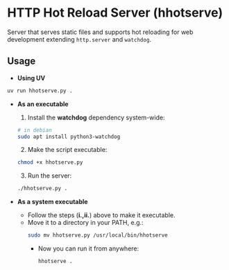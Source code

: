 # HTTP Hot Reload Server (**hhotserve**)

Server that serves static files and supports hot reloading for web development extending `http.server` and `watchdog`.

## Usage

- **Using UV**

```bash
uv run hhotserve.py .
```
- **As an executable**
    1. Install the **watchdog** dependency system-wide:
    ```bash
    # in debian
    sudo apt install python3-watchdog
    ```
    2. Make the script executable:
    ```bash
    chmod +x hhotserve.py
    ```
    3. Run the server:
    ```bash
    ./hhotserve.py .
    ```
  
- **As a system executable**
  - Follow the steps (**i.,ii.**) above to make it executable.
  - Move it to a directory in your PATH, e.g.:
    ```bash
    sudo mv hhotserve.py /usr/local/bin/hhotserve
    ```
    - Now you can run it from anywhere:
        ```bash
        hhotserve .
        ```